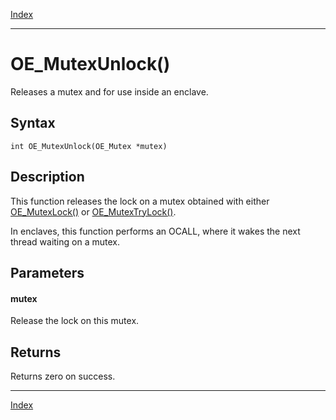 [Index](index.md)

---
# OE_MutexUnlock()

Releases a mutex and for use inside an enclave.

## Syntax

    int OE_MutexUnlock(OE_Mutex *mutex)
## Description 

This function releases the lock on a mutex obtained with either [OE_MutexLock()](thread_8h_a7d64c3e4796b8e037565f3828eebd678_1a7d64c3e4796b8e037565f3828eebd678.md) or [OE_MutexTryLock()](thread_8h_ac1af93501419169a3119ce6e6680ec35_1ac1af93501419169a3119ce6e6680ec35.md).

In enclaves, this function performs an OCALL, where it wakes the next thread waiting on a mutex.



## Parameters

#### mutex

Release the lock on this mutex.

## Returns

Returns zero on success.

---
[Index](index.md)

